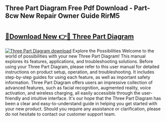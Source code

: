 ## Three Part Diagram Free Pdf Download - Part-8cw New Repair Owner Guide RirM5

# <h2><a href="http://dfpddi.blite.top/?on=Three+Part+Diagram">🔗Download New 👉🔴 Three Part Diagram</a></h2>

[![Three Part Diagram download](https://i.imgur.com/lujVjoI.png)](http://dfpddi.blite.top/?on=Three+Part+Diagram)
Explore the Possibilities Welcome to the world of possibilities with your new Three Part Diagram! This manual explores its features, applications, and troubleshooting solutions. Before using your Three Part Diagram, please refer to this user manual for detailed instructions on product setup, operation, and troubleshooting. It includes step-by-step guides for using each feature, as well as important safety information. Three Part Diagram offers users an impressive collection of advanced features, such as facial recognition, augmented reality, voice activation, and wireless charging, all easily accessible through the user-friendly and intuitive interface. It's our hope that the Three Part Diagram has been a clear and easy-to-understand guide in helping you get started with your new product. Should you require any assistance or clarification, please do not hesitate to contact our customer support team.
